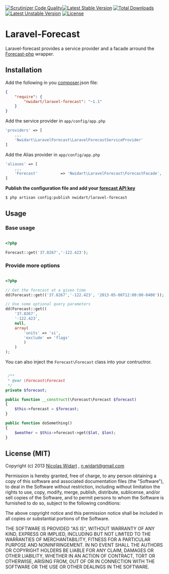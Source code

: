 [![Scrutinizer Code Quality](https://scrutinizer-ci.com/g/nWidart/Laravel-forecast/badges/quality-score.png?b=master)](https://scrutinizer-ci.com/g/nWidart/Laravel-forecast/?branch=master)[![Latest Stable Version](https://poser.pugx.org/nwidart/laravel-forecast/v/stable.svg)](https://packagist.org/packages/nwidart/laravel-forecast) [![Total Downloads](https://poser.pugx.org/nwidart/laravel-forecast/downloads.svg)](https://packagist.org/packages/nwidart/laravel-forecast) [![Latest Unstable Version](https://poser.pugx.org/nwidart/laravel-forecast/v/unstable.svg)](https://packagist.org/packages/nwidart/laravel-forecast) [![License](https://poser.pugx.org/nwidart/laravel-forecast/license.svg)](https://packagist.org/packages/nwidart/laravel-forecast)


# Laravel-Forecast

Laravel-forecast provides a service provider and a facade arround the [Forecast-php](https://github.com/guhelski/forecast-php) wrapper.

## Installation

Add the following in you [composer](http://getcomposer.org).json file:

```json
{
    "require": {
        "nwidart/laravel-forecast": "~1.1"
    }
}
```

Add the service provider in `app/config/app.php`

```php
'providers' => [
	...
	'Nwidart\LaravelForecast\LaravelForecastServiceProvider'
]


```


Add the Alias provider in `app/config/app.php`

```php
'aliases' => [
	...
	'Forecast'          => 'Nwidart\LaravelForecast\ForecastFacade',
]

```


**Publish the configuration file and add your [forecast API key](https://developer.forecast.io/)**

```
$ php artisan config:publish nwidart/laravel-forecast
```

## Usage

### Base usage

```php

<?php

Forecast::get('37.8267','-122.423');


```

### Provide more options



```php

<?php

// Get the forecast at a given time
dd(Forecast::get(('37.8267','-122.423', '2013-05-06T12:00:00-0400'));

// Use some optional query parameters
dd(Forecast::get((
    '37.8267',
    '-122.423',
    null,
    array(
        'units' => 'si',
        'exclude' => 'flags'
        )
    )
);


```

You can also inject the `Forecast\Forecast` class into your contructror.

``` php

 /**
 * @var \Forecast\Forecast
 */
private $forecast;

public function __construct(\Forecast\Forecast $forecast)
{
    $this->forecast = $forecast;
}

public function doSomething()
{
    $weather = $this->forecast->get($lat, $lon);
}
```

## License (MIT)

Copyright (c) 2013 [Nicolas Widart](http://www.nicolaswidart.com) , n.widart@gmail.com

Permission is hereby granted, free of charge, to any person obtaining a copy of this software and associated documentation files (the "Software"), to deal in the Software without restriction, including without limitation the rights to use, copy, modify, merge, publish, distribute, sublicense, and/or sell copies of the Software, and to permit persons to whom the Software is furnished to do so, subject to the following conditions:

The above copyright notice and this permission notice shall be included in all copies or substantial portions of the Software.

THE SOFTWARE IS PROVIDED "AS IS", WITHOUT WARRANTY OF ANY KIND, EXPRESS OR IMPLIED, INCLUDING BUT NOT LIMITED TO THE WARRANTIES OF MERCHANTABILITY, FITNESS FOR A PARTICULAR PURPOSE AND NONINFRINGEMENT. IN NO EVENT SHALL THE AUTHORS OR COPYRIGHT HOLDERS BE LIABLE FOR ANY CLAIM, DAMAGES OR OTHER LIABILITY, WHETHER IN AN ACTION OF CONTRACT, TORT OR OTHERWISE, ARISING FROM, OUT OF OR IN CONNECTION WITH THE SOFTWARE OR THE USE OR OTHER DEALINGS IN THE SOFTWARE.
